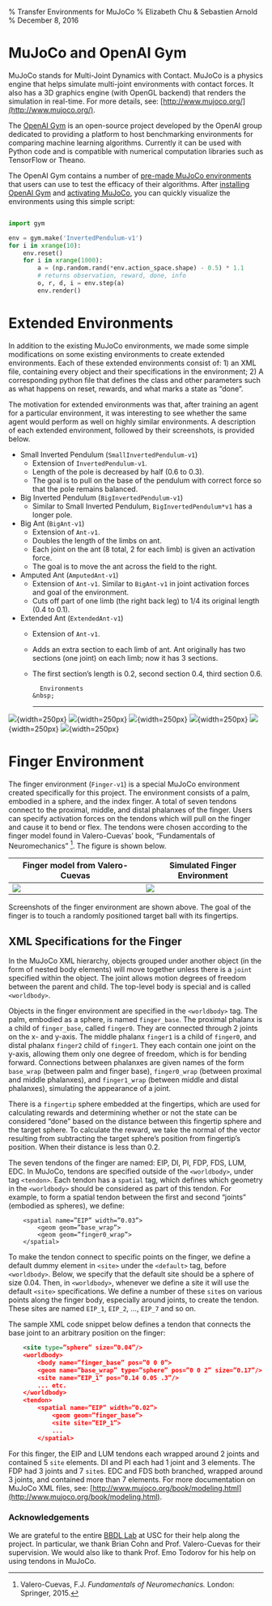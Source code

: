 % Transfer Environments for MuJoCo
% Elizabeth Chu & Sebastien Arnold
% December 8, 2016

# MuJoCo and OpenAI Gym

MuJoCo stands for Multi-Joint Dynamics with Contact. MuJoCo is a physics engine that helps simulate multi-joint environments with contact forces. It also has a 3D graphics engine (with OpenGL backend) that renders the simulation in real-time. For more details, see: [http://www.mujoco.org/](http://www.mujoco.org/).

The [OpenAI Gym](https://gym.openai.com/) is an open-source project developed by the OpenAI group dedicated to providing a platform to host benchmarking environments for comparing machine learning algorithms. Currently it can be used with Python code and is compatible with numerical computation libraries such as TensorFlow or Theano. 

The OpenAI Gym contains a number of [pre-made MuJoCo environments](https://gym.openai.com/envs#mujoco) that users can use to test the efficacy of their algorithms. After [installing OpenAI Gym](https://gym.openai.com/docs) and [activating MuJoCo](https://www.roboti.us/license.html), you can quickly visualize the environments using this simple script:


~~~python

import gym

env = gym.make('InvertedPendulum-v1')
for i in xrange(10):
    env.reset()
    for i in xrange(1000):
        a = (np.random.rand(*env.action_space.shape) - 0.5) * 1.1
        # returns observation, reward, done, info
        o, r, d, i = env.step(a)  
        env.render()
~~~

# Extended Environments
In addition to the existing MuJoCo environments, we made some simple modifications on some existing environments to create extended environments. Each of these extended environments consist of: 1) an XML file, containing every object and their specifications in the environment; 2) A corresponding python file that defines the class and other parameters such as what happens on reset, rewards, and what marks a state as “done”. 


The motivation for extended environments was that, after training an agent for a particular environment, it was interesting to see whether the same agent would perform as well on highly similar environments. A description of each extended environment, followed by their screenshots, is provided below.


*   Small Inverted Pendulum (`SmallInvertedPendulum-v1`)
    * Extension of `InvertedPendulum-v1`.
    * Length of the pole is decreased by half (0.6 to 0.3).
    * The goal is to pull on the base of the pendulum with correct force so that the pole remains balanced.
*   Big Inverted Pendulum (`BigInvertedPendulum-v1`)
    * Similar to Small Inverted Pendulum, `BigInvertedPendulum*v1` has a longer pole.
*   Big Ant (`BigAnt-v1`)
    * Extension of `Ant-v1`.
    * Doubles the length of the limbs on ant. 
    * Each joint on the ant (8 total, 2 for each limb) is given an activation force.
    * The goal is to move the ant across the field to the right.
*   Amputed Ant (`AmputedAnt-v1`)
    * Extension of `Ant-v1`. Similar to `BigAnt-v1` in joint activation forces and goal of the environment.
    * Cuts off part of one limb (the right back leg) to 1/4 its original length (0.4 to 0.1).
*   Extended Ant (`ExtendedAnt-v1`)
    * Extension of `Ant-v1`.
    * Adds an extra section to each limb of ant. Ant originally has two sections (one joint) on each limb; now it has 3 sections. 
    * The first section’s length is 0.2, second section 0.4, third section 0.6.

            Environments 	                                         &nbsp;
        -------------------	                                    ----------------
![](./figs/small_inverted_pendulum.png){width=250px} 	 ![](./figs/big_inverted_pendulum.png){width=250px}
![](./figs/big_ant.png){width=250px} 	                 ![](./figs/amputed_ant.png){width=250px}
![](./figs/extended_ant.png){width=250px} 	             ![](./figs/finger.png){width=250px}

# Finger Environment
The finger environment (`Finger-v1`) is a special MuJoCo environment created specifically for this project. The environment consists of a palm, embodied in a sphere, and the index finger. A total of seven tendons connect to the proximal, middle, and distal phalanxes of the finger. Users can specify activation forces on the tendons which will pull on the finger and cause it to bend or flex. The tendons were chosen according to the finger model found in Valero-Cuevas’ book, “Fundamentals of Neuromechanics” [^valero-cuevas]. The figure is shown below.

Finger model from Valero-Cuevas | Simulated Finger Environment
--------------------------------|------------------------------
![](./figs/finger_model.png) | ![](./figs/finger_solved.gif)

Screenshots of the finger environment are shown above. The goal of the finger is to touch a randomly positioned target ball with its fingertips. 

## XML Specifications for the Finger


In the MuJoCo XML hierarchy, objects grouped under another object (in the form of nested body elements) will move together unless there is a `joint` specified within the object. The joint allows motion degrees of freedom between the parent and child. The top-level body is special and is called `<worldbody>`. 


Objects in the finger environment are specified in the `<worldbody>` tag. The palm, embodied as a sphere, is named `finger_base`. The proximal phalanx is a child of `finger_base`, called `finger0`. They are connected through 2 joints on the x- and y-axis. The middle phalanx `finger1` is a child of `finger0`, and distal phalanx `finger2` child of `finger1`. They each contain one joint on the y-axis, allowing them only one degree of freedom, which is for bending forward. Connections between phalanxes are given names of the form `base_wrap` (between palm and finger base), `finger0_wrap` (between proximal and middle phalanxes), and `finger1_wrap` (between middle and distal phalanxes), simulating the appearance of a joint.


There is a `fingertip` sphere embedded at the fingertips, which are used for calculating rewards and determining whether or not the state can be considered “done” based on the distance between this fingertip sphere and the target sphere. To calculate the reward, we take the normal of the vector resulting from subtracting the target sphere’s position from fingertip’s position. When their distance is less than 0.2. 


The seven tendons of the finger are named: EIP, DI, PI, FDP, FDS, LUM, EDC. In MuJoCo, tendons are specified outside of the `<worldbody>`, under tag `<tendon>`. Each tendon has a `spatial` tag, which defines which geometry in the `<worldbody>` should be considered as part of this tendon. For example, to form a spatial tendon between the first and second “joints” (embodied as spheres), we define:


~~~
    <spatial name=”EIP” width=”0.03”>
        <geom geom=”base_wrap”>
        <geom geom=”finger0_wrap”>
    </spatial>
~~~

To make the tendon connect to specific points on the finger, we define a default dummy element in `<site>` under the `<default>` tag, before `<worldbody>`. Below, we specify that the default site should be a sphere of size 0.04. Then, in `<worldbody>`, whenever we define a site it will use the default `<site>` specifications. We define a number of these `site`s on various points along the finger body, especially around joints, to create the tendon. These sites are named `EIP_1`, `EIP_2`, ..., `EIP_7` and so on.


The sample XML code snippet below defines a tendon that connects the base joint to an arbitrary position on the finger:


~~~xml
    <site type=”sphere” size=”0.04”/>
    <worldbody>
        <body name=”finger_base” pos=”0 0 0”>
        <geom name=”base_wrap” type=”sphere” pos=”0 0 2” size=”0.17”/>
        <site name=”EIP_1” pos=”0.14 0.05 .3”/>
        ... etc.
    </worldbody>
    <tendon>
        <spatial name=”EIP” width=”0.02”>
            <geom geom=”finger_base”>
            <site site=”EIP_1”>
            ...
        </spatial>
~~~


For this finger, the EIP and LUM tendons each wrapped around 2 joints and contained 5 `site` elements. DI and PI each had 1 joint and 3 elements. The FDP had 3 joints and 7 `site`s. EDC and FDS both branched, wrapped around 3 joints, and contained more than 7 elements. For more documentation on MuJoCo XML files, see: [http://www.mujoco.org/book/modeling.html](http://www.mujoco.org/book/modeling.html). 

### Acknowledgements
We are grateful to the entire [BBDL Lab](http://valerolab.org) at USC for their help along the project. In particular, we thank Brian Cohn and Prof. Valero-Cuevas for their supervision. We would also like to thank Prof. Emo Todorov for his help on using tendons in MuJoCo.


[^valero-cuevas]: Valero-Cuevas, F.J. *Fundamentals of Neuromechanics.*  London: Springer, 2015.

